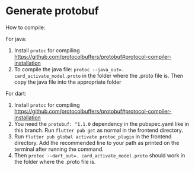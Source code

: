 # Generate protobuf

How to compile:

For java:

1. Install `protoc` for compiling https://github.com/protocolbuffers/protobuf#protocol-compiler-installation
2. To compile the java file: `protoc --java_out=. card_activate_model.proto` in the folder where the .proto file is.
   Then copy the java file into the appropriate folder

For dart:

1. Install `protoc` for compiling https://github.com/protocolbuffers/protobuf#protocol-compiler-installation
2. You need the `protobuf: ^1.1.0` dependency in the pubspec.yaml like in this branch. Run `flutter pub get` as normal
   in the frontend directory.
3. Run `flutter pub global activate protoc_plugin` in the frontend directory. Add the recommended line to your path as
   printed on the terminal after running the command.
4. Then `protoc --dart_out=. card_activate_model.proto` should work in the folder where the .proto file is.